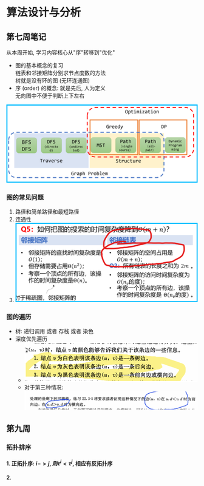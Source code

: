 # 算法设计与分析

## 第七周笔记

从本周开始, 学习内容核心从"序"转移到"优化"

- 图的基本概念的复习  
链表和邻接矩阵分别求节点度数的方法  
树就是没有环的图 (无环连通图)
- 序 (order) 的概念: 就是先后, 人为定义  
无向图中不便于判断上下左右

![接下来学什么](img/what_we_would_learn.png)

### 图的常见问题

1. 路径和简单路径和最短路径
2. 连通性
3. ![3.](img/question_3.png)

### 图的遍历

- 树: 递归调用 或者 存栈 或者 染色
- 深度优先遍历
  - ![点颜色和深度优先遍历图中边的类型关系](image.png)
  - 对于第三种情况:![第三种情况的具体区分](image-1.png)

## 第九周

### 拓扑排序

#### 1. 正拓扑序: $i->j, 则 \tau^i < \tau^j$, 相应有反拓扑序

#### 2.
